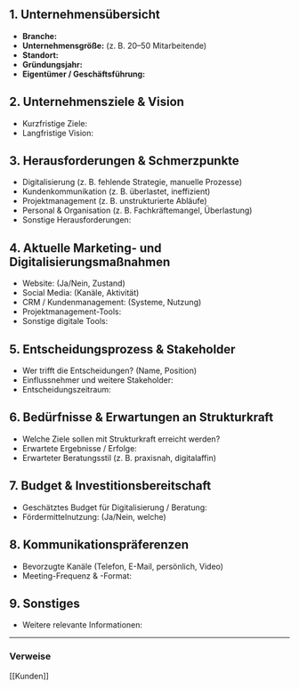

## 1. Unternehmensübersicht
- **Branche:**  
- **Unternehmensgröße:** (z. B. 20–50 Mitarbeitende)  
- **Standort:**  
- **Gründungsjahr:**  
- **Eigentümer / Geschäftsführung:**  

## 2. Unternehmensziele & Vision
- Kurzfristige Ziele:  
- Langfristige Vision:  

## 3. Herausforderungen & Schmerzpunkte
- Digitalisierung (z. B. fehlende Strategie, manuelle Prozesse)  
- Kundenkommunikation (z. B. überlastet, ineffizient)  
- Projektmanagement (z. B. unstrukturierte Abläufe)  
- Personal & Organisation (z. B. Fachkräftemangel, Überlastung)  
- Sonstige Herausforderungen:  

## 4. Aktuelle Marketing- und Digitalisierungsmaßnahmen
- Website: (Ja/Nein, Zustand)  
- Social Media: (Kanäle, Aktivität)  
- CRM / Kundenmanagement: (Systeme, Nutzung)  
- Projektmanagement-Tools:  
- Sonstige digitale Tools:  

## 5. Entscheidungsprozess & Stakeholder
- Wer trifft die Entscheidungen? (Name, Position)  
- Einflussnehmer und weitere Stakeholder:  
- Entscheidungszeitraum:  

## 6. Bedürfnisse & Erwartungen an Strukturkraft
- Welche Ziele sollen mit Strukturkraft erreicht werden?  
- Erwartete Ergebnisse / Erfolge:  
- Erwarteter Beratungsstil (z. B. praxisnah, digitalaffin)  

## 7. Budget & Investitionsbereitschaft
- Geschätztes Budget für Digitalisierung / Beratung:  
- Fördermittelnutzung: (Ja/Nein, welche)  

## 8. Kommunikationspräferenzen
- Bevorzugte Kanäle (Telefon, E-Mail, persönlich, Video)  
- Meeting-Frequenz & -Format:  

## 9. Sonstiges
- Weitere relevante Informationen:  


---
### Verweise
[[Kunden]]
